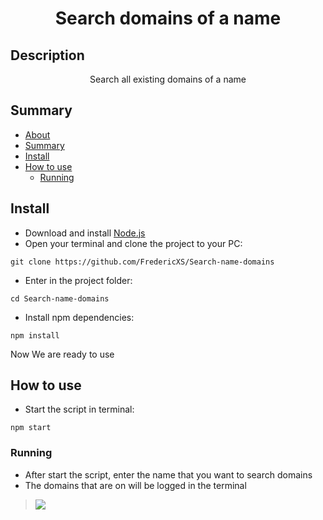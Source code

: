 <h1 align="center">Search domains of a name</h1>

## Description
<p align="center">Search all existing domains of a name</p>

## Summary
<!--ts-->
   * [About](#description)
   * [Summary](#summary)
   * [Install](#install)
   * [How to use](#how-to-use)
      * [Running](#running)
<!--te-->

## Install

* Download and install [Node.js](https://nodejs.org/en)
* Open your terminal and clone the project to your PC:
```
git clone https://github.com/FredericXS/Search-name-domains
```
* Enter in the project folder:
```
cd Search-name-domains
```
* Install npm dependencies:
```
npm install
```

Now We are ready to use

## How to use

* Start the script in terminal:
```
npm start
```

### Running

* After start the script, enter the name that you want to search domains
* The domains that are on will be logged in the terminal
> <img src="https://imgur.com/A6iPp9V.jpeg">
